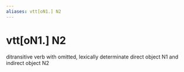```yaml
---
aliases: vtt[oN1.] N2
---
```

# vtt[oN1.] N2

ditransitive verb with omitted, lexically determinate direct object N1 and indirect object N2